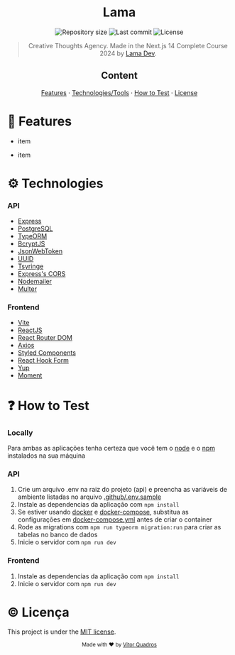 <h1 align="center">Lama</h1>

<p align="center">
  <img alt="Repository size" src="https://img.shields.io/github/repo-size/vitorquadros/lama?color=darkblue&style=plastic">
  <img alt="Last commit" src="https://img.shields.io/github/last-commit/vitorquadros/lama?color=darkblue&style=plastic">
  <img alt="License" src="https://img.shields.io/github/license/vitorquadros/lama?color=darkblue&style=plastic"> 

</p>

> <p align="center">Creative Thoughts Agency. Made in the Next.js 14 Complete Course 2024 by <a href="https://www.youtube.com/@LamaDev">Lama Dev</a>.</p>

<h2 align="center">Content</h2>

<p align="center">
<a href="#rocket-features">Features</a>
·
<a href="#gear-tecnologias">Technologies/Tools</a>
·
<a href="#question-como-testar">How to Test</a>
·
<a href="#copyright-licença">License</a>
</p>

# :rocket: Features

- item

- item

# :gear: Technologies

### API

- [Express](https://github.com/expressjs/express)
- [PostgreSQL](https://github.com/postgres/postgres)
- [TypeORM](https://github.com/typeorm/typeorm)
- [BcryptJS](https://github.com/dcodeIO/bcrypt.js/)
- [JsonWebToken](https://github.com/auth0/node-jsonwebtoken)
- [UUID](https://github.com/uuidjs/uuid)
- [Tsyringe](https://github.com/microsoft/tsyringe)
- [Express's CORS](https://github.com/expressjs/cors)
- [Nodemailer](https://github.com/nodemailer/nodemailer)
- [Multer](https://github.com/expressjs/multer)

### Frontend

- [Vite](https://github.com/vitejs/vite)
- [ReactJS](https://github.com/facebook/react)
- [React Router DOM](https://github.com/remix-run/react-router)
- [Axios](https://github.com/axios/axios)
- [Styled Components](https://github.com/styled-components/styled-components)
- [React Hook Form](https://github.com/react-hook-form/react-hook-form)
- [Yup](https://github.com/jquense/yup)
- [Moment](https://github.com/moment/moment)

# :question: How to Test

### **Locally**

Para ambas as aplicações tenha certeza que você tem o [node](https://github.com/nodejs/node) e o [npm](https://github.com/npm/npm) instalados na sua máquina

### API

1. Crie um arquivo .env na raiz do projeto (api) e preencha as variáveis de ambiente listadas no arquivo [.github/.env.sample](.github/.env.sample)
2. Instale as dependencias da aplicação com `npm install`
3. Se estiver usando [docker](https://github.com/docker/compose) e [docker-compose](https://github.com/docker), substitua as configurações em [docker-compose.yml](./api/docker-compose.yml) antes de criar o container
4. Rode as migrations com `npm run typeorm migration:run` para criar as tabelas no banco de dados
5. Inicie o servidor com `npm run dev`

### Frontend

1. Instale as dependencias da aplicação com `npm install`
2. Inicie o servidor com `npm run dev`

# :copyright: Licença

This project is under the [MIT license](./LICENSE).

<p align="center">
<sub>Made with ❤︎ by <a href="https://github.com/vitorquadros">Vitor Quadros</a></sub>
</p>
